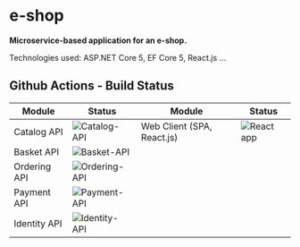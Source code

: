 # e-shop
**Microservice-based application for an e-shop.**

Technologies used: ASP.NET Core 5, EF Core 5, React.js ...

## Github Actions - Build Status
|  Module  |  Status  |  Module  |  Status  |
|----------|----------|----------|----------|
|Catalog API|![Catalog-API](https://github.com/NPerederiy/e-shop/workflows/Catalog-API/badge.svg)|Web Client (SPA, React.js)|![React app](https://github.com/NPerederiy/e-shop/workflows/React-App/badge.svg)|
|Basket API|![Basket-API](https://github.com/NPerederiy/e-shop/workflows/Basket-API/badge.svg)|||
|Ordering API|![Ordering-API](https://github.com/NPerederiy/e-shop/workflows/Ordering-API/badge.svg)|||
|Payment API|![Payment-API](https://github.com/NPerederiy/e-shop/workflows/Payment-API/badge.svg)|||
|Identity API|![Identity-API](https://github.com/NPerederiy/e-shop/workflows/Identity-API/badge.svg)|||
